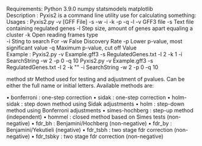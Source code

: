 Requirements:
	Python 3.9.0
	numpy
	statsmodels
	matplotlib	
Description :
	Pyxis2 is a command line utility use for calculating something:
Usages :
	Pyxis2.py -v [GFF File] -s -w -i -k -p -q -l
	-v		GFF3 file
	-s		Text file containing regulated genes
	-l		Step size, amount of genes apart equaling a cluster
	-k		Open reading frames type  
	-i		Sting to search For
	-w		False Discovery Rate
	-p		Lower p-value, most significant value
	-q		Maximum p-value, cut off Value	
Example :
	Pyxis2.py -v Example.gff3 -s RegulatedGenes.txt -l 2 -k 1 -i SearchString -w 2 -p 0 -q 10
	Pyxis2.py -v Example.gff3 -s RegulatedGenes.txt -l 2 -k "" -i SearchString -w 2 -p 0 -q 10

method str
	Method used for testing and adjustment of pvalues. Can be either the full name or initial 	letters. Available methods are:

•	bonferroni : one-step correction
•	sidak : one-step correction
•	holm-sidak : step down method using Sidak adjustments
•	holm : step-down method using Bonferroni adjustments
•	simes-hochberg : step-up method (independent)
•	hommel : closed method based on Simes tests (non-negative)
•	fdr_bh : Benjamini/Hochberg (non-negative)
•	fdr_by : Benjamini/Yekutieli (negative)
•	fdr_tsbh : two stage fdr correction (non-negative)
•	fdr_tsbky : two stage fdr correction (non-negative)


